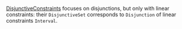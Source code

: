 [DisjunctiveConstraints](https://github.com/joehuchette/DisjunctiveConstraints.jl) 
focuses on disjunctions, but only with linear constraints: their 
`DisjunctiveSet` corresponds to `Disjunction` of linear constraints `Interval`.